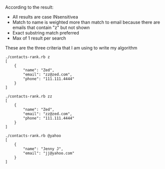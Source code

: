 According to the result:

* All results are case INsensitivea
* Match to name is weighted more than match to email because there are emails that contain "z" but not shown
* Exact substring match preferred
* Max of 1 result per search

These are the three criteria that I am using to write my algorithm

```
./contacts-rank.rb z
[
    {
        "name": "Zed",
        "email": "zz@zed.com",
        "phone": "111.111.4444"
    }
]

./contacts-rank.rb zz
[
    {
        "name": "Zed",
        "email": "zz@zed.com",
        "phone": "111.111.4444"
    }
]

./contacts-rank.rb @yahoo
[
    {
        "name": "Jenny J",
        "email": "jj@yahoo.com"
    }
]
```